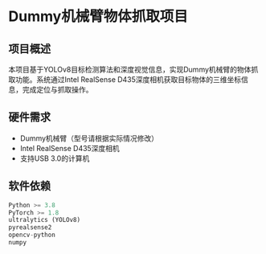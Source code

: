 # Dummy机械臂物体抓取项目

## 项目概述
本项目基于YOLOv8目标检测算法和深度视觉信息，实现Dummy机械臂的物体抓取功能。系统通过Intel RealSense D435深度相机获取目标物体的三维坐标信息，完成定位与抓取操作。

## 硬件需求
- Dummy机械臂（型号请根据实际情况修改）
- Intel RealSense D435深度相机
- 支持USB 3.0的计算机

## 软件依赖
```python
Python >= 3.8
PyTorch >= 1.8
ultralytics (YOLOv8)
pyrealsense2
opencv-python
numpy

